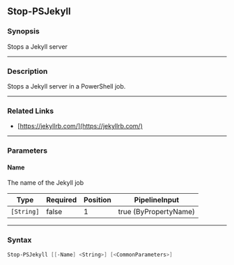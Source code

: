 Stop-PSJekyll
-------------

### Synopsis
Stops a Jekyll server

---

### Description

Stops a Jekyll server in a PowerShell job.

---

### Related Links
* [https://jekyllrb.com/](https://jekyllrb.com/)

---

### Parameters
#### **Name**
The name of the Jekyll job

|Type      |Required|Position|PipelineInput        |
|----------|--------|--------|---------------------|
|`[String]`|false   |1       |true (ByPropertyName)|

---

### Syntax
```PowerShell
Stop-PSJekyll [[-Name] <String>] [<CommonParameters>]
```
